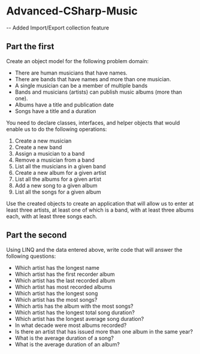 ﻿# Advanced-CSharp-Music

-- Added Import/Export collection feature

## Part the first
Create an object model for the following problem domain:

- There are human musicians that have names.
- There are bands that have names and more than one musician.
- A single musician can be a member of multiple bands
- Bands and musicians (artists) can publish music albums (more than one).
- Albums have a title and publication date
- Songs have a title and a duration

You need to declare classes, interfaces, and helper objects that would enable us to do the following operations:

1. Create a new musician
2. Create a new band
3. Assign a musician to a band
4. Remove a musician from a band
5. List all the musicians in a given band
5. Create a new album for a given artist
6. List all the albums for a given artist
7. Add a new song to a given album
8. List all the songs for a given album

Use the created objects to create an application that will allow us to enter at least three artists, at least one of which is a band, with at least three albums each, with at least three songs each.

## Part the second

Using LINQ and the data entered above, write code that will answer the following questions:

- Which artist has the longest name
- Which artist has the first recorder album
- Which artist has the last recorded album
- Which artist has most recorded albums
- Which artist has the longest song
- Which artist has the most songs?
- Which artis has the album with the most songs?
- Which artist has the longest total song duration?
- Which artist has the longest average song duration?
- In what decade were most albums recorded?
- Is there an artist that has issued more than one album in the same year?
- What is the average duration of a song?
- What is the average duration of an album?
